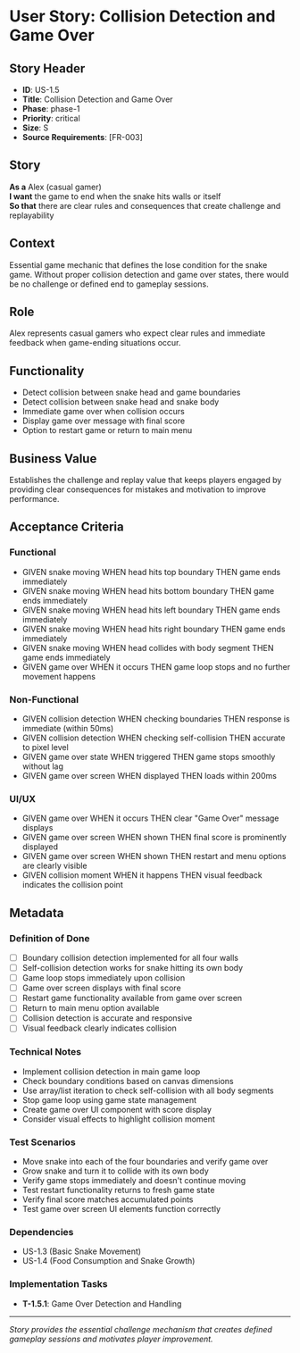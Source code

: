 # User Story: Collision Detection and Game Over

## Story Header

- **ID**: US-1.5
- **Title**: Collision Detection and Game Over
- **Phase**: phase-1
- **Priority**: critical
- **Size**: S
- **Source Requirements**: [FR-003]

## Story

**As a** Alex (casual gamer)  
**I want** the game to end when the snake hits walls or itself  
**So that** there are clear rules and consequences that create challenge and replayability

## Context

Essential game mechanic that defines the lose condition for the snake game. Without proper collision detection and game over states, there would be no challenge or defined end to gameplay sessions.

## Role

Alex represents casual gamers who expect clear rules and immediate feedback when game-ending situations occur.

## Functionality

- Detect collision between snake head and game boundaries
- Detect collision between snake head and snake body
- Immediate game over when collision occurs
- Display game over message with final score
- Option to restart game or return to main menu

## Business Value

Establishes the challenge and replay value that keeps players engaged by providing clear consequences for mistakes and motivation to improve performance.

## Acceptance Criteria

### Functional

- GIVEN snake moving WHEN head hits top boundary THEN game ends immediately
- GIVEN snake moving WHEN head hits bottom boundary THEN game ends immediately
- GIVEN snake moving WHEN head hits left boundary THEN game ends immediately
- GIVEN snake moving WHEN head hits right boundary THEN game ends immediately
- GIVEN snake moving WHEN head collides with body segment THEN game ends immediately
- GIVEN game over WHEN it occurs THEN game loop stops and no further movement happens

### Non-Functional

- GIVEN collision detection WHEN checking boundaries THEN response is immediate (within 50ms)
- GIVEN collision detection WHEN checking self-collision THEN accurate to pixel level
- GIVEN game over state WHEN triggered THEN game stops smoothly without lag
- GIVEN game over screen WHEN displayed THEN loads within 200ms

### UI/UX

- GIVEN game over WHEN it occurs THEN clear "Game Over" message displays
- GIVEN game over screen WHEN shown THEN final score is prominently displayed
- GIVEN game over screen WHEN shown THEN restart and menu options are clearly visible
- GIVEN collision moment WHEN it happens THEN visual feedback indicates the collision point

## Metadata

### Definition of Done

- [ ] Boundary collision detection implemented for all four walls
- [ ] Self-collision detection works for snake hitting its own body
- [ ] Game loop stops immediately upon collision
- [ ] Game over screen displays with final score
- [ ] Restart game functionality available from game over screen
- [ ] Return to main menu option available
- [ ] Collision detection is accurate and responsive
- [ ] Visual feedback clearly indicates collision

### Technical Notes

- Implement collision detection in main game loop
- Check boundary conditions based on canvas dimensions
- Use array/list iteration to check self-collision with all body segments
- Stop game loop using game state management
- Create game over UI component with score display
- Consider visual effects to highlight collision moment

### Test Scenarios

- Move snake into each of the four boundaries and verify game over
- Grow snake and turn it to collide with its own body
- Verify game stops immediately and doesn't continue moving
- Test restart functionality returns to fresh game state
- Verify final score matches accumulated points
- Test game over screen UI elements function correctly

### Dependencies

- US-1.3 (Basic Snake Movement)
- US-1.4 (Food Consumption and Snake Growth)

### Implementation Tasks

- **T-1.5.1**: Game Over Detection and Handling

---

_Story provides the essential challenge mechanism that creates defined gameplay sessions and motivates player improvement._
